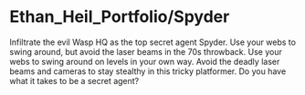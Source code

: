 # Ethan_Heil_Portfolio/Spyder

Infiltrate the evil Wasp HQ as the top secret agent Spyder. Use your webs to swing around, but avoid the laser beams in the 70s throwback. 
Use your webs to swing around on levels in your own way. Avoid the deadly laser beams and cameras to stay stealthy in this tricky platformer. 
Do you have what it takes to be a secret agent?